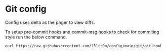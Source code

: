 # Git config

Config uses delta as the pager to view diffs.

To setup pre-commit hooks and commit-msg hooks to check for commiting style run the below command.
```bash
curl https://raw.githubusercontent.com/231tr0n/config/main/git/git-hooks-setup.bash | bash
```
